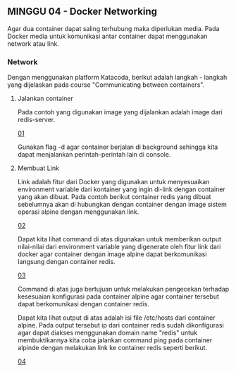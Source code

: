 ## MINGGU 04 - Docker Networking

Agar dua container dapat saling terhubung maka diperlukan media. Pada Docker media untuk komunikasi antar container dapat menggunakan network atau link.

### Network
Dengan menggunakan platform Katacoda, berikut adalah langkah - langkah yang dijelaskan pada course "Communicating between containers".

1. Jalankan container

    Pada contoh yang digunakan image yang dijalankan adalah image dari redis-server.

    [01](images/step1.png)

    Gunakan flag -d agar container berjalan di background sehingga kita dapat menjalankan perintah-perintah lain di console.

2. Membuat Link

    Link adalah fitur dari Docker yang digunakan untuk menyesuaikan environment variable dari kontainer yang ingin di-link dengan container yang akan dibuat. Pada contoh berikut container redis yang dibuat sebelumnya akan di hubungkan dengan container dengan image sistem operasi alpine dengan menggunakan link.

    [02](images/step2.png)

    Dapat kita lihat command di atas digunakan untuk memberikan output nilai-nilai dari environment variable yang digenerate oleh fitur link dari docker agar container dengan image alpine dapat berkomunikasi langsung dengan container redis.

    [03](images/step3.png)

    Command di atas juga bertujuan untuk melakukan pengecekan terhadap kesesuaian konfigurasi pada container alpine agar container tersebut dapat berkomunikasi dengan container redis.

    Dapat kita lihat output di atas adalah isi file /etc/hosts dari container alpine. Pada output tersebut ip dari container redis sudah dikonfigurasi agar dapat diakses menggunakan domain name "redis" untuk membuktikannya kita coba jalankan command ping pada container alpinde dengan melakukan link ke container redis seperti berikut.

    [04](images/step4.png)
